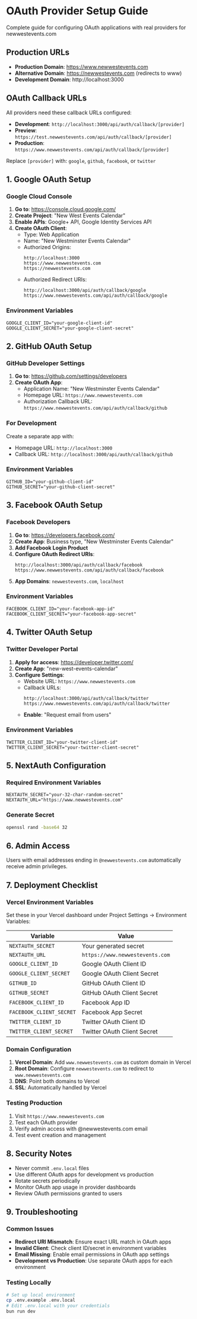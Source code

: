 # OAuth Provider Setup Guide

Complete guide for configuring OAuth applications with real providers for newwestevents.com

## Production URLs

- **Production Domain**: https://www.newwestevents.com
- **Alternative Domain**: https://newwestevents.com (redirects to www)
- **Development Domain**: http://localhost:3000

## OAuth Callback URLs

All providers need these callback URLs configured:

- **Development**: `http://localhost:3000/api/auth/callback/[provider]`
- **Preview**: `https://test.newwestevents.com/api/auth/callback/[provider]`
- **Production**: `https://www.newwestevents.com/api/auth/callback/[provider]`

Replace `[provider]` with: `google`, `github`, `facebook`, or `twitter`

## 1. Google OAuth Setup

### Google Cloud Console
1. **Go to**: https://console.cloud.google.com/
2. **Create Project**: "New West Events Calendar"
3. **Enable APIs**: Google+ API, Google Identity Services API
4. **Create OAuth Client**:
   - Type: Web Application
   - Name: "New Westminster Events Calendar"
   - Authorized Origins:
     ```
     http://localhost:3000
     https://www.newwestevents.com
     https://newwestevents.com
     ```
   - Authorized Redirect URIs:
     ```
     http://localhost:3000/api/auth/callback/google
     https://www.newwestevents.com/api/auth/callback/google
     ```

### Environment Variables
```env
GOOGLE_CLIENT_ID="your-google-client-id"
GOOGLE_CLIENT_SECRET="your-google-client-secret"
```

## 2. GitHub OAuth Setup

### GitHub Developer Settings
1. **Go to**: https://github.com/settings/developers
2. **Create OAuth App**:
   - Application Name: "New Westminster Events Calendar"
   - Homepage URL: `https://www.newwestevents.com`
   - Authorization Callback URL: `https://www.newwestevents.com/api/auth/callback/github`

### For Development
Create a separate app with:
- Homepage URL: `http://localhost:3000`
- Callback URL: `http://localhost:3000/api/auth/callback/github`

### Environment Variables
```env
GITHUB_ID="your-github-client-id"
GITHUB_SECRET="your-github-client-secret"
```

## 3. Facebook OAuth Setup

### Facebook Developers
1. **Go to**: https://developers.facebook.com/
2. **Create App**: Business type, "New Westminster Events Calendar"
3. **Add Facebook Login Product**
4. **Configure OAuth Redirect URIs**:
   ```
   http://localhost:3000/api/auth/callback/facebook
   https://www.newwestevents.com/api/auth/callback/facebook
   ```
5. **App Domains**: `newwestevents.com`, `localhost`

### Environment Variables
```env
FACEBOOK_CLIENT_ID="your-facebook-app-id"
FACEBOOK_CLIENT_SECRET="your-facebook-app-secret"
```

## 4. Twitter OAuth Setup

### Twitter Developer Portal
1. **Apply for access**: https://developer.twitter.com/
2. **Create App**: "new-west-events-calendar"
3. **Configure Settings**:
   - Website URL: `https://www.newwestevents.com`
   - Callback URLs:
     ```
     http://localhost:3000/api/auth/callback/twitter
     https://www.newwestevents.com/api/auth/callback/twitter
     ```
   - **Enable**: "Request email from users"

### Environment Variables
```env
TWITTER_CLIENT_ID="your-twitter-client-id"
TWITTER_CLIENT_SECRET="your-twitter-client-secret"
```

## 5. NextAuth Configuration

### Required Environment Variables
```env
NEXTAUTH_SECRET="your-32-char-random-secret"
NEXTAUTH_URL="https://www.newwestevents.com"
```

### Generate Secret
```bash
openssl rand -base64 32
```

## 6. Admin Access

Users with email addresses ending in `@newwestevents.com` automatically receive admin privileges.

## 7. Deployment Checklist

### Vercel Environment Variables
Set these in your Vercel dashboard under Project Settings → Environment Variables:

| Variable | Value |
|----------|--------|
| `NEXTAUTH_SECRET` | Your generated secret |
| `NEXTAUTH_URL` | `https://www.newwestevents.com` |
| `GOOGLE_CLIENT_ID` | Google OAuth Client ID |
| `GOOGLE_CLIENT_SECRET` | Google OAuth Client Secret |
| `GITHUB_ID` | GitHub OAuth Client ID |
| `GITHUB_SECRET` | GitHub OAuth Client Secret |
| `FACEBOOK_CLIENT_ID` | Facebook App ID |
| `FACEBOOK_CLIENT_SECRET` | Facebook App Secret |
| `TWITTER_CLIENT_ID` | Twitter OAuth Client ID |
| `TWITTER_CLIENT_SECRET` | Twitter OAuth Client Secret |

### Domain Configuration
1. **Vercel Domain**: Add `www.newwestevents.com` as custom domain in Vercel
2. **Root Domain**: Configure `newwestevents.com` to redirect to `www.newwestevents.com`
3. **DNS**: Point both domains to Vercel
4. **SSL**: Automatically handled by Vercel

### Testing Production
1. Visit `https://www.newwestevents.com`
2. Test each OAuth provider
3. Verify admin access with @newwestevents.com email
4. Test event creation and management

## 8. Security Notes

- Never commit `.env.local` files
- Use different OAuth apps for development vs production
- Rotate secrets periodically
- Monitor OAuth app usage in provider dashboards
- Review OAuth permissions granted to users

## 9. Troubleshooting

### Common Issues
- **Redirect URI Mismatch**: Ensure exact URL match in OAuth apps
- **Invalid Client**: Check client ID/secret in environment variables
- **Email Missing**: Enable email permissions in OAuth app settings
- **Development vs Production**: Use separate OAuth apps for each environment

### Testing Locally
```bash
# Set up local environment
cp .env.example .env.local
# Edit .env.local with your credentials
bun run dev
```
